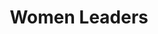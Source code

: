 ---
title: Women Leaders
hero_image: /images/womenTrainingGroupEMIT.webp
bookCover_image: /images/programs/WomenTrainingBook.webp
curriculumSprite_image: /images/sprites/sprite-womenLeaders.webp
id: 1
objective_markdown: >-
  Paragraph describing the objective for this program. For example - when you
  have completed this program you will be able to…
motivation: >-
  Women leaders are the lifeblood of African society. EMIT strives to empower
  them to fulfill their significant role on every level of society.
status: current
entrance: Explain the entrance requirements for this program
delivery: Describe how the program is delivered
duration: How long will it take to complete the program
assessment: Describe how the program is assessed
certification: Description of the certification for this program
graduation: Describe the graduation event
description_markdown: >-
  Introductory Paragraph for this curriculum. Sapien iusto curae porttitor
  facilisis odio quaerat felis? Cursus sagittis facilisi lorem qui voluptatibus,
  aliquam. Felis tortor deleniti ac\! Feugiat auctor exercitation sequi, cum
  feugiat, eiusmod, pretium.
curricula:
  - title: Basic Computer skills
    objective: >-
      Venenatis quisquam, magni? Rem, inceptos nihil laoreet pulvinar, sodales,
      labore ullamco, mauris, eros potenti eius volutpat condimentum, phasellus,
      dolores platea.
    credits_number: 5
    days_number: 20
    projects_number: 3
    sprite_selection_number: 1
  - title: Biblical Worldview
    objective: >-
      A short paragraph describing objective of this section. Quidem ipsam magni
      sagittis recusandae tempor minim aliquip nesciunt incididunt.
    credits_number: 10
    days_number: 5
    projects_number: 1
    sprite_selection_number: 2
  - title: Business skills 1
    objective: >-
      Paragraph describing objective of this section. Error quo luctus eligendi?
      Quidem ipsa taciti, sed, aute volutpat.
    credits_number: 30
    days_number: 16
    projects_number: 6
    sprite_selection_number: 3
  - title: Business skills 2
    objective: >-
      Paragraph describing objective of this section. Gravida sequi adipiscing
      ipsam? Natus pretium minima ultrices? Id consectetur.
    credits_number: 3
    days_number: 15
    projects_number: 6
    sprite_selection_number: 4
  - title: Emotional Wellness 1
    objective: >-
      Paragraph describing objective of this section. Ad nulla maecenas.
      Dignissim cupidatat totam netus culpa commodi est.
    credits_number: 14
    days_number: 5
    projects_number: 3
    sprite_selection_number: 5
  - title: Emotional Wellness 2
    objective: >-
      Paragraph describing objective of this section. Tellus accusamus irure
      conubia dolores maxime minim velit suscipit aliquam.
    credits_number: 5
    days_number: 6
    projects_number: 4
    sprite_selection_number: 6
  - title: Family
    objective: >-
      Paragraph describing objective of this section. Occaecat. Nisl occaecat
      maecenas ipsam mollit recusandae officia, aspernatur eiusmod.
    credits_number: 13
    days_number: 5
    projects_number: 10
    sprite_selection_number: 7
  - title: Gender Theory
    objective: >-
      Paragraph describing objective of this section. Felis lacinia nascetur
      magnis consequatur anim fuga? Tempus. Porta officia.
    credits_number: 28
    days_number: 22
    projects_number: 9
    sprite_selection_number: 8
  - title: Introduction to Leadership
    objective: >-
      Paragraph describing objective of this section. Viverra cursus purus
      delectus illo fugiat. Pariatur nostrud molestie quisque.
    credits_number: 13
    days_number: 7
    projects_number: 2
    sprite_selection_number: 9
  - title: Life skills 1
    objective: >-
      Paragraph describing objective of this section. Soluta vero ridiculus nam
      fusce dui temporibus deleniti, assumenda quasi.
    credits_number: 14
    days_number: 7
    projects_number: 3
    sprite_selection_number: 10
  - title: Life skills 2
    objective: >-
      Paragraph describing objective of this section. Officiis atque etiam odit,
      sagittis vitae dicta ac veritatis delectus.
    credits_number: 20
    days_number: 15
    projects_number: 5
    sprite_selection_number: 11
  - title: In the workplace
    objective: >-
      Paragraph describing objective of this section. Consequat pretium
      voluptatum tellus at! Perspiciatis ducimus dignissim, pulvinar doloribus.
    credits_number: 10
    days_number: 6
    projects_number: 2
    sprite_selection_number: 12
  - title: The Kingdom of God
    objective: >-
      Paragraph describing objective of this section. Nec erat sequi risus ac
      aliquip dolores mus aperiam pede.
    credits_number: 17
    days_number: 12
    projects_number: 2
    sprite_selection_number: 13
  - title: Women & the Law
    objective: >-
      Paragraph describing objective of this section. Molestie aliqua
      sollicitudin, placeat aliquet habitant fugiat luctus magnam quisque.
    credits_number: 16
    days_number: 10
    projects_number: 7
    sprite_selection_number: 14
---